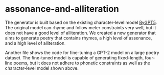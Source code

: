 # assonance-and-alliteration
The generator is built based on the existing character-level model [ByGPT5](https://github.com/potamides/uniformers). The original model can rhyme and follow meter constraints very well, but it does not have a good level of alliteration. We created a new generator that aims to generate poetry that contains rhymes, a high level of assonance, and a high level of alliteration. 

Another file shows the code for fine-tuning a GPT-2 model on a large poetry dataset. The fine-tuned model is capable of generating fixed-length, four-line poems, but it does not adhere to phonetic constraints as well as the character-level model shown above. 
